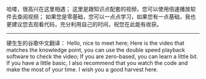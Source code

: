 哈喽，很高兴在这里相遇；
这里是跟知识点配套的视频，您可以使用倍速播放软件去查阅视频；
如果您是零基础，您可以一点点学习，如果您有一点基础，我也更建议您去观看代码，充分利用自己的时间，祝您在此能有收获。



________________________
硬生生的谷歌中文翻译：
Hello, nice to meet here;
Here is the video that matches the knowledge point, you can use the double speed playback software to check the video;
If you are zero-based, you can learn a little bit. If you have a little basic, I also recommend that you watch the code and make the most of your time. I wish you a good harvest here.


